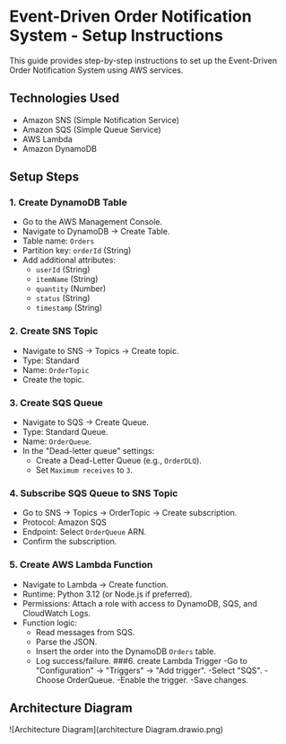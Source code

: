 # Event-Driven Order Notification System - Setup Instructions

This guide provides step-by-step instructions to set up the Event-Driven Order Notification System using AWS services.

## Technologies Used
- Amazon SNS (Simple Notification Service)
- Amazon SQS (Simple Queue Service)
- AWS Lambda
- Amazon DynamoDB

## Setup Steps

### 1. Create DynamoDB Table
- Go to the AWS Management Console.
- Navigate to DynamoDB → Create Table.
- Table name: `Orders`
- Partition key: `orderId` (String)
- Add additional attributes:
  - `userId` (String)
  - `itemName` (String)
  - `quantity` (Number)
  - `status` (String)
  - `timestamp` (String)

### 2. Create SNS Topic
- Navigate to SNS → Topics → Create topic.
- Type: Standard
- Name: `OrderTopic`
- Create the topic.

### 3. Create SQS Queue
- Navigate to SQS → Create Queue.
- Type: Standard Queue.
- Name: `OrderQueue`.
- In the "Dead-letter queue" settings:
  - Create a Dead-Letter Queue (e.g., `OrderDLQ`).
  - Set `Maximum receives` to `3`.

### 4. Subscribe SQS Queue to SNS Topic
- Go to SNS → Topics → OrderTopic → Create subscription.
- Protocol: Amazon SQS
- Endpoint: Select `OrderQueue` ARN.
- Confirm the subscription.

### 5. Create AWS Lambda Function
- Navigate to Lambda → Create function.
- Runtime: Python 3.12 (or Node.js if preferred).
- Permissions: Attach a role with access to DynamoDB, SQS, and CloudWatch Logs.
- Function logic:
  - Read messages from SQS.
  - Parse the JSON.
  - Insert the order into the DynamoDB `Orders` table.
  - Log success/failure.
###6. create Lambda Trigger
  -Go to "Configuration" → "Triggers" → "Add trigger".
  -Select "SQS".
  -Choose OrderQueue.
  -Enable the trigger.
  -Save changes.
## Architecture Diagram

![Architecture Diagram](architecture Diagram.drawio.png)
